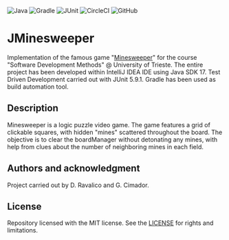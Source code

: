 ![Java](https://img.shields.io/badge/Java-ED8B00?style=for-the-badge&logo=java&logoColor=white)
![Gradle](https://img.shields.io/badge/gradle-02303A?style=for-the-badge&logo=gradle&logoColor=white)
![JUnit](https://img.shields.io/badge/Junit5-25A162?style=for-the-badge&logo=junit5&logoColor=white)
![CircleCI](https://img.shields.io/circleci/build/github/damianoravalico/jminesweeper)
![GitHub](https://img.shields.io/github/license/damianoravalico/jminesweeper)

# JMinesweeper

Implementation of the famous game "[Minesweeper](https://en.wikipedia.org/wiki/Minesweeper_(video_game))" for the
course "Software Development Methods" @ University of Trieste.
The entire project has been developed within IntelliJ IDEA IDE using Java SDK 17. Test Driven Development carried out
with JUnit 5.9.1. Gradle has been used as build automation tool.

## Description

Minesweeper is a logic puzzle video game. The game features a grid of clickable squares, with hidden "mines" scattered
throughout the board. The objective is to clear the boardManager without detonating any mines, with help from clues
about the number of neighboring mines in each field.

## Authors and acknowledgment

Project carried out by D. Ravalico and G. Cimador.

## License

Repository licensed with the MIT license. See the [LICENSE](LICENSE.md) for rights and limitations.
